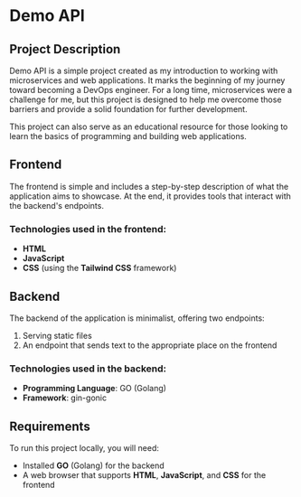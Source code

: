 # Demo API

## Project Description

Demo API is a simple project created as my introduction to working with microservices and web applications. It marks the beginning of my journey toward becoming a DevOps engineer. For a long time, microservices were a challenge for me, but this project is designed to help me overcome those barriers and provide a solid foundation for further development.

This project can also serve as an educational resource for those looking to learn the basics of programming and building web applications.

## Frontend

The frontend is simple and includes a step-by-step description of what the application aims to showcase. At the end, it provides tools that interact with the backend's endpoints.

### Technologies used in the frontend:

- **HTML**
- **JavaScript**
- **CSS** (using the **Tailwind CSS** framework)

## Backend

The backend of the application is minimalist, offering two endpoints:

1. Serving static files
2. An endpoint that sends text to the appropriate place on the frontend

### Technologies used in the backend:

- **Programming Language**: GO (Golang)
- **Framework**: gin-gonic

## Requirements

To run this project locally, you will need:

- Installed **GO** (Golang) for the backend
- A web browser that supports **HTML**, **JavaScript**, and **CSS** for the frontend
